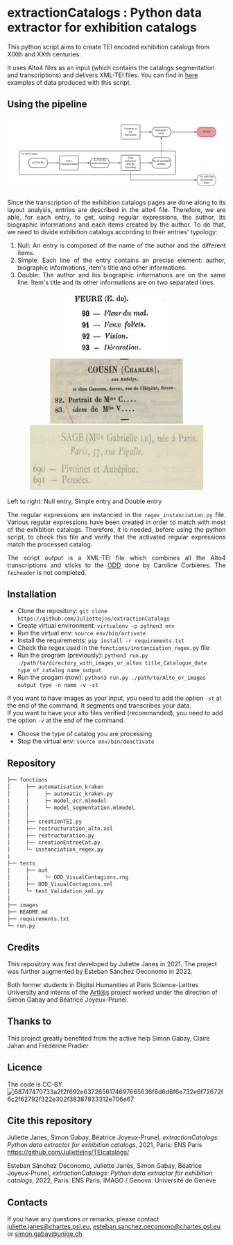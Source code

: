 # extractionCatalogs : Python data extractor for exhibition catalogs

This python script aims to create TEI encoded exhibition catalogs from XIXth and XXth centuries.

It uses Alto4 files as an input (which contains the catalogs segmentation and transcriptions) and delivers XML-TEI files. 
You can find in [here](https://github.com/Juliettejns/TEIcatalogs) examples of data produced with this script.

## Using the pipeline
<div align="justify">
   
   <p class="float" align="center">
      <img src="images/pipeline_extraction.png"/>
   </p>
   
   Since the transcription of the exhibition catalogs pages are done along to its layout analysis, entries are described in the alto4 file. Therefore, we are able, for each entry, to get, using regular expressions, the author, its biographic informations and each items created by the author. To do that, we need to divide exhibition catalogs according to their entries' typology: 

   
   1. Null: An entry is composed of the name of the author and the different items.<br/>
   2. Simple: Each line of the entry contains an precise element: author, biographic informations, item's title and other informations.<br/>
   3. Double: The author and his biographic informations are on the same line. Item's title and its other informations are on two separated lines.<br/>

   <p class="float" align="center">
      <img src="images/entree_nulle.png" height="150"/>
      <img src="images/Exemple_Entree_Simple.png" height="150"/>
      <img src="images/Exemple_Entree_Double.png" height="150" width="400"/>
   </p>
Left to right: Null entry, Simple entry and Double entry
   <br/>
   
The regular expressions are instancied in the ```regex_instanciation.py``` file. Various regular expressions have been created in order to match with most of the exhibition catalogs. Therefore, it is needed, before using the python script, to check this file and verify that the activated regular expressions match the processed catalog.
   
The script output is a XML-TEI file which combines all the Alto4 transcriptions and sticks to the [ODD](https://github.com/carolinecorbieres/ArtlasCatalogues/blob/master/5_ImproveGROBIDoutput/ODD/ODD_VisualContagions.xml) done by Caroline Corbières. The ```Teiheader``` is not completed. 
   

</div>
 
## Installation
  - Clone the repository: ```git clone https://github.com/Juliettejns/extractionCatalogs```
  - Create virtual environment: ```virtualenv -p python3 env```
  - Run the virtual env: ```source env/bin/activate```
  - Install the requirements: ```pip install -r requirements.txt```
  - Check the regex used in the `fonctions/instanciation_regex.py` file
  - Run the program (previously): `python3 run.py ./path/to/directory_with_images_or_altos title_Catalogue_date type_of_catalog name_output`</br>
  - Run the progam (now): `python3 run.py ./path/to/Alto_or_images output type -n name -v -st`</br>

If you want to have images as your input, you need to add the option `-st` at the end of the command. It segments and transcribes your data.</br>
If you want to have your alto files verified (recommanded), you need to add the option `-v` at the end of the command.
  - Choose the type of catalog you are processing
  - Stop the virtual env: ```source env/bin/deactivate```

## Repository

```
├── fonctions
│     ├── automatisation_kraken
│     │     ├─ automatic_kraken.py
|     |     ├─ model_ocr.mlmodel
│     │     └─ model_segmentation.mlmodel
│     │ 
│     ├── creationTEI.py
│     ├── restructuration_alto.xsl
│     ├── restructuration.py
│     ├── creationEntreeCat.py
│     └─ instanciation_regex.py
|
├── tests
│     ├── out
│     │     └─ ODD_VisualContagions.rng
│     ├── ODD_VisualContagions.xml
│     └─ test_Validation_xml.py
|
├── images
├── README.md
├── requirements.txt
└─ run.py
```

## Credits
This repository was first developed by Juliette Janes in 2021. The project was further augmented by Esteban Sánchez Oeconomo in 2022.

Both former students in Digital Humanities at Paris Science-Lettres University and interns of the [Artl@s](https://artlas.huma-num.fr/fr/) 
project worked under the direction of Simon Gabay and Béatrice Joyeux-Prunel.

## Thanks to
This project greatly benefited from the active help Simon Gabay, Claire Jahan and Frédérine Pradier

## Licence
The code is CC-BY.</br>
![68747470733a2f2f692e6372656174697665636f6d6d6f6e732e6f72672f6c2f62792f322e302f38387833312e706e67](https://user-images.githubusercontent.com/56683417/115525743-a78d2400-a28f-11eb-8e45-4b6e3265a527.png)

## Cite this repository
Juliette Janes, Simon Gabay, Béatrice Joyeux-Prunel, _extractionCatalogs: Python data extractor for exhibition catalogs_, 2021, Paris: ENS Paris https://github.com/Juliettejns/TEIcatalogs/

Esteban Sánchez Oeconomo, Juliette Janès, Simon Gabay, Béatrice Joyeux-Prunel, _extractionCatalogs: Python data extractor for exhibition catalogs_, 2022, Paris: ENS Paris, IMAGO / Genova: Université de Genève


## Contacts
If you have any questions or remarks, please contact juliette.janes@chartes.psl.eu, esteban.sanchez.oeconomo@chartes.psl.eu or simon.gabay@unige.ch.

